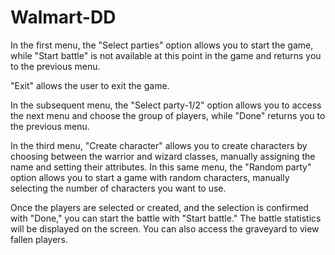 # Walmart-DD

In the first menu, the "Select parties" option allows you to start the game, while "Start battle" is not available at this point in the game and returns you to the previous menu.

"Exit" allows the user to exit the game.

In the subsequent menu, the "Select party-1/2" option allows you to access the next menu and choose the group of players, while "Done" returns you to the previous menu.

In the third menu, "Create character" allows you to create characters by choosing between the warrior and wizard classes, manually assigning the name and setting their attributes. In this same menu, the "Random party" option allows you to start a game with random characters, manually selecting the number of characters you want to use.

Once the players are selected or created, and the selection is confirmed with "Done," you can start the battle with "Start battle." The battle statistics will be displayed on the screen. You can also access the graveyard to view fallen players.
